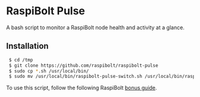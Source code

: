 # RaspiBolt Pulse

A bash script to monitor a RaspiBolt node health and activity at a glance.

## Installation
 ```sh
  $ cd /tmp
  $ git clone https://github.com/raspibolt/raspibolt-pulse
  $ sudo cp *.sh /usr/local/bin/
  $ sudo mv /usr/local/bin/raspibolt-pulse-switch.sh /usr/local/bin/raspibolt
  ```

To use this script, follow the following RaspiBolt [bonus guide](https://raspibolt.org/guide/bonus/raspberry-pi/system-overview.html).
